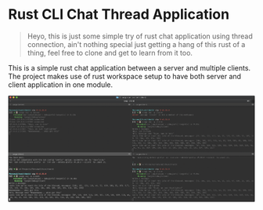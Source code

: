 # Rust CLI Chat Thread Application

> Heyo, this is just some simple try of rust chat application using thread connection, ain't nothing special just getting a hang of this rust of a thing, feel free to clone and get to learn from it too.

This is a simple rust chat application between a server and multiple clients. The project makes use of rust workspace setup to have both server and client application in one module.

![alt text](chatit.png "Screenshot")
